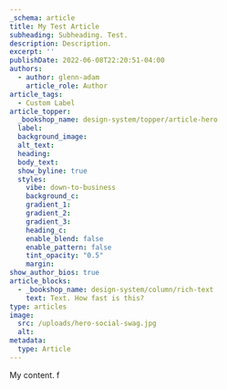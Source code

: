 ```yaml
---
_schema: article
title: My Test Article
subheading: Subheading. Test.
description: Description.
excerpt: ''
publishDate: 2022-06-08T22:20:51-04:00
authors:
  - author: glenn-adam
    article_role: Author
article_tags:
  - Custom Label
article_topper:
  _bookshop_name: design-system/topper/article-hero
  label:
  background_image:
  alt_text:
  heading:
  body_text:
  show_byline: true
  styles:
    vibe: down-to-business
    background_c:
    gradient_1:
    gradient_2:
    gradient_3:
    heading_c:
    enable_blend: false
    enable_pattern: false
    tint_opacity: "0.5"
    margin:
show_author_bios: true
article_blocks:
  - _bookshop_name: design-system/column/rich-text
    text: Text. How fast is this?
type: articles
image:
  src: /uploads/hero-social-swag.jpg
  alt:
metadata:
  type: Article
---
```

My content. f